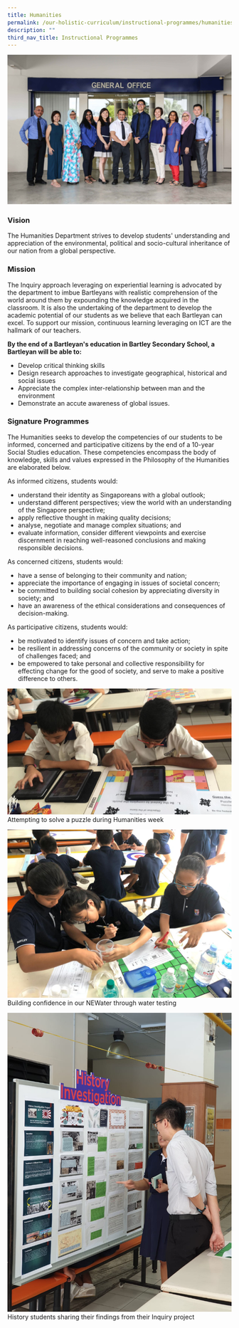 ```yaml
---
title: Humanities
permalink: /our-holistic-curriculum/instructional-programmes/humanities
description: ""
third_nav_title: Instructional Programmes
---
```

![](/images/HUMANITIES-Formal.jpg)

### Vision
The Humanities Department strives to develop students'
understanding and appreciation of the environmental, political and socio-cultural inheritance of our nation from a global perspective.

### Mission
The Inquiry approach leveraging on experiential learning is advocated by the department to imbue Bartleyans with realistic comprehension of the world around them by expounding the knowledge acquired in the classroom. It is also the undertaking of the department to develop the academic potential of our students as we believe that each Bartleyan can excel. To support our mission, continuous learning leveraging on ICT are the hallmark of our teachers.

**By the end of a Bartleyan's education in Bartley Secondary School, a Bartleyan will be able to:**

* Develop critical thinking skills
* Design research approaches to investigate geographical, historical and social issues
* Appreciate the complex inter-relationship between man and the environment
* Demonstrate an accute awareness of global issues.

### Signature Programmes
The Humanities seeks to develop the competencies of our students to be informed, concerned and participative citizens by the end of a 10-year Social Studies education. These competencies encompass the body of knowledge, skills and values expressed in the Philosophy of the Humanities are elaborated below.

As informed citizens, students would:
* understand their identity as Singaporeans with a global outlook;
* understand different perspectives;
view the world with an understanding of the Singapore perspective;
* apply reflective thought in making quality decisions;
* analyse, negotiate and manage complex situations; and
* evaluate information, consider different viewpoints and exercise discernment in reaching well-reasoned conclusions and making responsible decisions.

As concerned citizens, students would:
* have a sense of belonging to their community and nation;
* appreciate the importance of engaging in issues of societal concern;
* be committed to building social cohesion by appreciating diversity in society; and
* have an awareness of the ethical considerations and consequences of decision-making.

As participative citizens, students would:
* be motivated to identify issues of concern and take action;
* be resilient in addressing concerns of the community or society in spite of challenges faced; and
* be empowered to take personal and collective responsibility for effecting change for the good of society, and serve to make a positive difference to others.

![](/images/Attempting%20to%20solve%20a%20puzzle%20during%20Humanities%20week.jpeg)
Attempting to solve a puzzle during Humanities week

![](/images/Building%20confidence%20in%20our%20NEWater%20through%20water%20testing.jpeg)
Building confidence in our NEWater through water testing

![](/images/History%20students%20sharing%20their%20findings%20from%20their%20Inquiry%20project.jpeg)
History students sharing their findings from their Inquiry project

